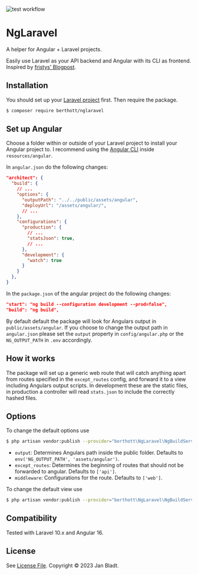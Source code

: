 ![test workflow](https://github.com/berthott/nglaravel/actions/workflows/test.yml/badge.svg)

# NgLaravel

A helper for Angular + Laravel projects.

Easily use Laravel as your API backend and Angular with its CLI as frontend.
Inspired by [fristys' Blogpost](https://fristys.me/blog/using-angular-cli-with-laravel/).

## Installation

You should set up your [Laravel project](https://laravel.com/docs/8.x/installation#installation-via-composer) first.
Then require the package.
```sh
$ composer require berthott/nglaravel
```

## Set up Angular

Choose a folder within or outside of your Laravel project to install your Angular project to. I recommend using the [Angular CLI](https://angular.io/cli/new) inside `resources/angular`.

In `angular.json` do the following changes:
```json
"architect": {
  "build": {
    // ...
    "options": {
      "outputPath": "../../public/assets/angular",
      "deployUrl": "/assets/angular/",
      // ...
    },
    "configurations": {
      "production": {
        // ...
        "statsJson": true,
        // ...
      },
      "development": {
        "watch": true
      }
    }
  },
}
```
In the `package.json` of the angular project do the following changes:
```json
"start": "ng build --configuration development --prod=false",
"build": "ng build",
```

By default default the package will look for Angulars output in `public/assets/angular`. If you choose to change the output path in `angular.json` please set the `output` property in `config/angular.php` or the `NG_OUTPUT_PATH` in `.env` accordingly.

## How it works

The package will set up a generic web route that will catch anything apart from routes specified in the `except_routes` config, and forward it to a view including Angulars output scripts. In development these are the static files, in production a controller will read `stats.json` to include the correctly hashed files.

## Options

To change the default options use
```sh
$ php artisan vendor:publish --provider="berthott\NgLaravel\NgBuildServiceProvider" --tag="config"
```
* `output`: Determines Angulars path inside the public folder. Defaults to `env('NG_OUTPUT_PATH', 'assets/angular')`.
* `except_routes`: Determines the beginning of routes that should not be forwarded to angular. Defaults to `['api']`.
* `middleware`: Configurations for the route. Defaults to `['web']`.

To change the default view use
```sh
$ php artisan vendor:publish --provider="berthott\NgLaravel\NgBuildServiceProvider" --tag="views"
```

## Compatibility

Tested with Laravel 10.x and Angular 16.

## License

See [License File](license.md). Copyright © 2023 Jan Bladt.